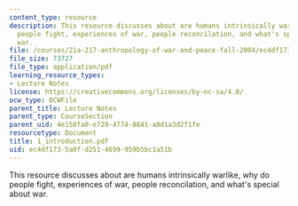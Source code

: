 ```yaml
---
content_type: resource
description: This resource discusses about are humans intrinsically warlike, why do
  people fight, experiences of war, people reconcilation, and what's special about
  war.
file: /courses/21a-217-anthropology-of-war-and-peace-fall-2004/ec4df1735a0fd2514699959b5bc1a51b_1_introduction.pdf
file_size: 73727
file_type: application/pdf
learning_resource_types:
- Lecture Notes
license: https://creativecommons.org/licenses/by-nc-sa/4.0/
ocw_type: OCWFile
parent_title: Lecture Notes
parent_type: CourseSection
parent_uid: 4e158fa0-e729-4774-8841-a8d1a3d2f1fe
resourcetype: Document
title: 1_introduction.pdf
uid: ec4df173-5a0f-d251-4699-959b5bc1a51b
---
```

This resource discusses about are humans intrinsically warlike, why do people fight, experiences of war, people reconcilation, and what's special about war.